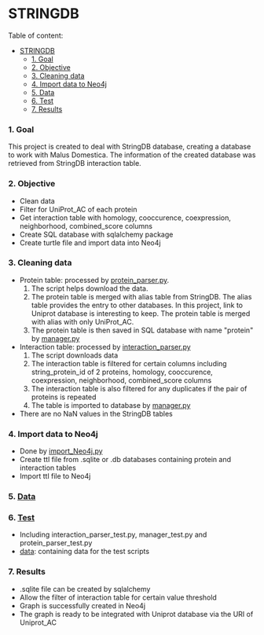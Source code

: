# STRINGDB

Table of content:
- [STRINGDB](#stringdb)
    - [1. Goal](#1-goal)
    - [2. Objective](#2-objective)
    - [3. Cleaning data](#3-cleaning-data)
    - [4. Import data to Neo4j](#4-import-data-to-neo4j)
    - [5. Data](#5-data)
    - [6. Test](#6-test)
    - [7. Results](#7-results)

### 1. Goal
This project is created to deal with StringDB database, creating a database to work with Malus Domestica. The information of the created database was retrieved from StringDB interaction table. 

### 2. Objective
- Clean data
- Filter for UniProt_AC of each protein
- Get interaction table with homology, cooccurence, coexpression, neighborhood, combined_score columns
- Create SQL database with sqlalchemy package
- Create turtle file and import data into Neo4j
### 3. Cleaning data
- Protein table: processed by [protein_parser.py](src/stringdb/protein_parser.py). 
    1. The script helps download the data.
    2.  The protein table is merged with alias table from StringDB. The alias table provides the entry to other databases. In this project, link to Uniprot database is interesting to keep. The protein table is merged with alias with only UniProt_AC. 
    3.  The protein table is then saved in SQL database with name "protein" by [manager.py](src/stringdb/manager.py)
- Interaction table: processed by [interaction_parser.py](src/stringdb/interaction_parser.py)
    1. The script downloads data
    2. The interaction table is filtered for certain columns including string_protein_id of 2 proteins, homology, cooccurence, coexpression, neighborhood, combined_score columns
    3. The interaction table is also filtered for any duplicates if the pair of proteins is repeated
    4. The table is imported to database by [manager.py](src/stringdb/manager.py)
- There are no NaN values in the StringDB tables

### 4. Import data to Neo4j
- Done by [import_Neo4j.py](src/stringdb/import_Neo4j.py)
- Create ttl file from .sqlite or .db databases containing protein and interaction tables
- Import ttl file to Neo4j

### 5. [Data](data)

### 6. [Test](tests)
- Including interaction_parser_test.py, manager_test.py and protein_parser_test.py
- [data](tests/data/): containing data for the test scripts

### 7. Results
- .sqlite file can be created by sqlalchemy
- Allow the filter of interaction table for certain value threshold
- Graph is successfully created in Neo4j
- The graph is ready to be integrated with Uniprot database via the URI of Uniprot_AC  


